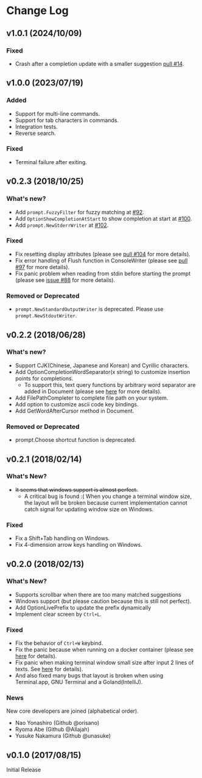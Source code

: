 # Change Log

## v1.0.1 (2024/10/09)

### Fixed

* Crash after a completion update with a smaller suggestion [pull #14](https://github.com/tarantool/go-prompt/pull/14).

## v1.0.0 (2023/07/19)

### Added

* Support for multi-line commands.
* Support for tab characters in commands.
* Integration tests.
* Reverse search.

### Fixed

* Terminal failure after exiting.

## v0.2.3 (2018/10/25)

### What's new?

* Add `prompt.FuzzyFilter` for fuzzy matching at [#92](https://github.com/c-bata/go-prompt/pull/92).
* Add `OptionShowCompletionAtStart` to show completion at start at [#100](https://github.com/c-bata/go-prompt/pull/100).
* Add `prompt.NewStderrWriter` at [#102](https://github.com/c-bata/go-prompt/pull/102).

### Fixed

* Fix resetting display attributes (please see [pull #104](https://github.com/c-bata/go-prompt/pull/104) for more details).
* Fix error handling of Flush function in ConsoleWriter (please see [pull #97](https://github.com/c-bata/go-prompt/pull/97) for more details).
* Fix panic problem when reading from stdin before starting the prompt (please see [issue #88](https://github.com/c-bata/go-prompt/issues/88) for more details).

### Removed or Deprecated

* `prompt.NewStandardOutputWriter` is deprecated. Please use `prompt.NewStdoutWriter`.

## v0.2.2 (2018/06/28)

### What's new?

* Support CJK(Chinese, Japanese and Korean) and Cyrillic characters.
* Add OptionCompletionWordSeparator(x string) to customize insertion points for completions.
    * To support this, text query functions by arbitrary word separator are added in Document (please see [here](https://github.com/c-bata/go-prompt/pull/79) for more details).
* Add FilePathCompleter to complete file path on your system.
* Add option to customize ascii code key bindings.
* Add GetWordAfterCursor method in Document.

### Removed or Deprecated

* prompt.Choose shortcut function is deprecated.

## v0.2.1 (2018/02/14)

### What's New?

* ~~It seems that windows support is almost perfect.~~
    * A critical bug is found :( When you change a terminal window size, the layout will be broken because current implementation cannot catch signal for updating window size on Windows.

### Fixed

* Fix a Shift+Tab handling on Windows.
* Fix 4-dimension arrow keys handling on Windows.

## v0.2.0 (2018/02/13)

### What's New?

* Supports scrollbar when there are too many matched suggestions
* Windows support (but please caution because this is still not perfect).
* Add OptionLivePrefix to update the prefix dynamically
* Implement clear screen by `Ctrl+L`.

### Fixed

* Fix the behavior of `Ctrl+W` keybind.
* Fix the panic because when running on a docker container (please see [here](https://github.com/c-bata/go-prompt/pull/32) for details).
* Fix panic when making terminal window small size after input 2 lines of texts. See [here](https://github.com/c-bata/go-prompt/issues/37) for details).
* And also fixed many bugs that layout is broken when using Terminal.app, GNU Terminal and a Goland(IntelliJ).

### News

New core developers are joined (alphabetical order).

* Nao Yonashiro (Github @orisano)
* Ryoma Abe (Github @Allajah)
* Yusuke Nakamura (Github @unasuke)


## v0.1.0 (2017/08/15)

Initial Release
